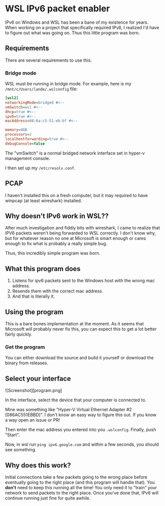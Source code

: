 # WSL IPv6 packet enabler

IPv6 on Windows and WSL has been a bane of my existence for years. When working 
on a project that specifically required IPv6, I realized I'd have to figure out
what was going on. Thus this little program was born.

## Requirements

There are several requirements to use this.

### Bridge mode

WSL must be running in bridge mode. For example, here is my `/mnt/c/Users/lande/.wslconfig` file:

```ini
[wsl2]
networkingMode=bridged #<--
vmSwitch=wsl #<--
dhcp=true #<--
ipv6=true #<--
macAddress=08:6a:c5:51:eb:bf #<--

memory=4GB
processors=2
localhostforwarding=true #<--
debugConsole=false
```

The "vmSwitch" is a normal bridged network interface set in hyper-v management console.

I then set up my `/etc/resolv.conf`.

## PCAP

I haven't installed this on a fresh computer, but it may required to have winpcap (at least wireshark) installed.

## Why doesn't IPv6 work in WSL??

After much investigation and fiddly bits with wireshark, I came to realize that IPV6 packets weren't 
being forwarded to WSL correctly. I don't know why, but for whatever reason no one at Microsoft is 
smart enough or cares enough to fix what is probably a really simple bug.

Thus, this incredibly simple program was born.

## What this program does

1. Listens for ipv6 packets sent to the Windows host with the wrong mac address.
2. Resends them with the correct mac address.
3. And that is literally it.

## Using the program

This is a bare bones implementation at the moment. As it seems that Microsoft will probably never
fix this, you can expect this to get a lot better fairly quickly.

### Get the program

You can either download the source and build it yourself or download the binary from releases.

## Select your interface

![Screenshot][program.png]

In the interface, select the device that your computer is connected to.

Mine was something like "Hyper-V Virtual Ethernet Adapter #2 [086AC551EBBD]". I don't know an easy way to figure this out. 
If you know a way open an issue or PR!

Then enter the mac address you entered into you `.wslconfig`. Finally, push "Start".

Now, in wsl run `ping ipv6.google.com` and within a few seconds, you should see something.

## Why does this work?

Initial connections take a few packets going to the wrong place before eventually going to the right place (and this 
program will handle that). You **don't** need to keep this running all the time! You only need it to "train" your network 
to send packets to the right place. Once you've done that, IPv6 will continue running just fine for quite awhile.

